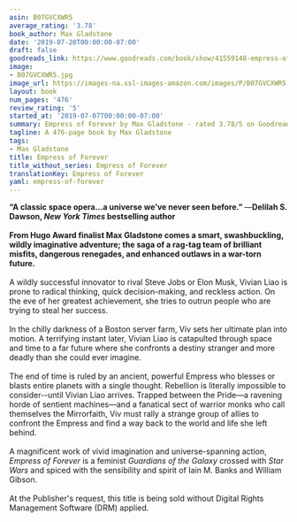 ```yaml
---
asin: B07GVCXWR5
average_rating: '3.78'
book_author: Max Gladstone
date: '2019-07-20T00:00:00-07:00'
draft: false
goodreads_link: https://www.goodreads.com/book/show/41559148-empress-of-forever
image:
- B07GVCXWR5.jpg
image_url: https://images-na.ssl-images-amazon.com/images/P/B07GVCXWR5.01._SCLZZZZZZZ.jpg
layout: book
num_pages: '476'
review_rating: '5'
started_at: '2019-07-07T00:00:00-07:00'
summary: Empress of Forever by Max Gladstone - rated 3.78/5 on Goodreads
tagline: A 476-page book by Max Gladstone
tags:
- Max Gladstone
title: Empress of Forever
title_without_series: Empress of Forever
translationKey: Empress of Forever
yaml: empress-of-forever
---
```


<b>“A classic space opera...a universe we’ve never seen before.” </b>—<b>Delilah S. Dawson, <i>New York Times </i>bestselling author</b><br /><br /><b>From Hugo Award finalist Max Gladstone comes a smart, swashbuckling, wildly imaginative adventure; the saga of a rag-tag team of brilliant misfits, dangerous renegades, and enhanced outlaws in a war-torn future.</b><br /><br />A wildly successful innovator to rival Steve Jobs or Elon Musk, Vivian Liao is prone to radical thinking, quick decision-making, and reckless action. On the eve of her greatest achievement, she tries to outrun people who are trying to steal her success.<br /><br />In the chilly darkness of a Boston server farm, Viv sets her ultimate plan into motion. A terrifying instant later, Vivian Liao is catapulted through space and time to a far future where she confronts a destiny stranger and more deadly than she could ever imagine.<br /><br />The end of time is ruled by an ancient, powerful Empress who blesses or blasts entire planets with a single thought. Rebellion is literally impossible to consider--until Vivian Liao arrives. Trapped between the Pride—a ravening horde of sentient machines—and a fanatical sect of warrior monks who call themselves the Mirrorfaith, Viv must rally a strange group of allies to confront the Empress and find a way back to the world and life she left behind.<br /><br />A magnificent work of vivid imagination and universe-spanning action, <i>Empress of Forever</i> is a feminist <i>Guardians of the Galaxy</i> crossed with <i>Star Wars</i> and spiced with the sensibility and spirit of Iain M. Banks and William Gibson.<br /><br />At the Publisher's request, this title is being sold without Digital Rights Management Software (DRM) applied.